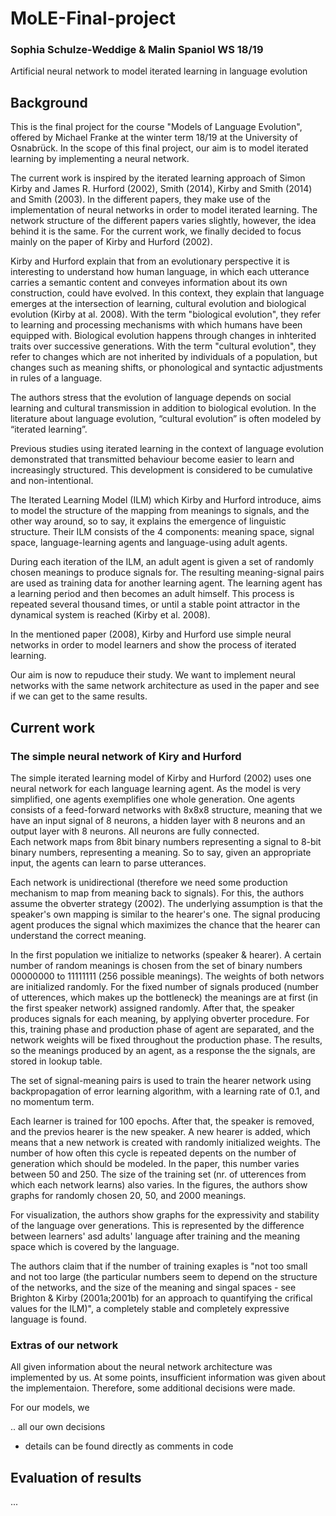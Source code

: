 # MoLE-Final-project
### Sophia Schulze-Weddige & Malin Spaniol WS 18/19
Artificial neural network to model iterated learning in language evolution 

## Background
This is the final project for the course "Models of Language Evolution", offered by Michael Franke at the winter term 18/19 at the University of Osnabrück. In the scope of this final project, our aim is to model iterated learning by implementing a neural network. 

The current work is inspired by the iterated learning approach of Simon Kirby and James R. Hurford (2002), Smith (2014), Kirby and Smith (2014) and Smith (2003). In the different papers, they make use of the implementation of neural networks in order to model iterated learning. The network structure of the different papers varies slightly, however, the idea behind it is the same. For the current work, we finally decided to focus mainly on the paper of Kirby and Hurford (2002). 

Kirby and Hurford explain that from an evolutionary perspective it is interesting to understand how human language, in which each utterance carries a semantic content and conveyes information about its own construction, could have evolved. 
In this context, they explain that language emerges at the intersection of learning, cultural evolution and biological evolution (Kirby at al. 2008). With the term "biological evolution", they refer to learning and processing mechanisms with which humans have been equipped with. Biological evolution happens through changes in inhterited traits over successive generations. With the term "cultural evolution", they refer to changes which are not inherited by individuals of a population, but changes such as meaning shifts, or phonological and syntactic adjustments in rules of a language. 

The authors stress that the evolution of language depends on social learning and cultural transmission in addition to biological evolution. In the literature about language evolution, “cultural evolution” is often modeled by “iterated learning”. 

Previous studies using iterated learning in the context of language evolution demonstrated that transmitted behaviour become easier to learn and increasingly structured. This development is considered to be cumulative and non-intentional.

The Iterated Learning Model (ILM) which Kirby and Hurford introduce, aims to model the structure of the mapping from meanings to signals, and the other way around, so to say, it explains the emergence of linguistic structure. Their ILM consists of the 4 components: meaning space, signal space, language-learning agents and language-using adult agents. 

During each iteration of the ILM, an adult agent is given a set of randomly chosen meanings to produce signals for. The resulting meaning-signal pairs are used as training data for another learning agent. The learning agent has a learning period and then becomes an adult himself. This process is repeated several thousand times, or until a stable point attractor in the dynamical system is reached (Kirby et al. 2008). 

In the mentioned paper (2008), Kirby and Hurford use simple neural networks in order to model learners and show the process of iterated learning.

Our aim is now to repuduce their study. We want to implement neural networks with the same network architecture as used in the paper and see if we can get to the same results. 

## Current work

### The simple neural network of Kiry and Hurford 
The simple iterated learning model of Kirby and Hurford (2002) uses one neural network for each language learning agent. As the model is very simplified, one agents exemplifies one whole generation. One agents consists of a feed-forward networks with 8x8x8 structure, meaning that we have an input signal of 8 neurons, a hidden layer with 8 neurons and an output layer with 8 neurons. All neurons are fully connected.  
Each network maps from 8bit binary numbers representing a signal to 8-bit binary numbers, representing a meaning. So to say, given an appropriate input, the agents can learn to parse utterances. 

Each network is unidirectional (therefore we need some production mechanism to map from meaning back to signals). For this, the authors assume the obverter strategy (2002). The underlying assumption is that the speaker's own mapping is similar to the hearer's one. The signal producing agent produces the signal which maximizes the chance that the hearer can understand the correct meaning. 

In the first population we initialize to networks (speaker & hearer). A certain number of random meanings is chosen from the set of binary numbers 00000000 to 11111111 (256 possible meanings). The weights of both networs are initialized randomly. For the fixed number of signals produced (number of utterences, which makes up the bottleneck) the meanings are at first (in the first speaker network) assigned randomly. After that, the speaker produces signals for each meaning, by applying obverter procedure. 
For this, training phase and production phase of agent are separated, and the network weights will be fixed throughout the production phase. The results, so the meanings produced by an agent, as a response the the signals, are stored in lookup table. 

The set of signal-meaning pairs is used to train the hearer network using backpropagation of error learning algorithm, with a learning rate of 0.1, and no momentum term. 

Each learner is trained for 100 epochs. After that, the speaker is removed, and the previos hearer is the new speaker. A new hearer is added, which means that a new network is created with randomly initialized weights. The number of how often this cycle is repeated depents on the number of generation which should be modeled. In the paper, this number varies between 50 and 250. The size of the training set (nr. of utterences from which each network learns) also varies. In the figures, the authors show graphs for randomly chosen 20, 50, and 2000 meanings. 

For visualization, the authors show graphs for the expressivity and stability of the language over generations. This is represented by the difference between learners' asd adults' language after training and the meaning space which is covered by the language.


The authors claim that if the number of training exaples is "not too small and not too large (the particular numbers seem to depend on the structure of the networks, and the size of the meaning and singal spaces - see Brighton & Kirby (2001a;2001b) for an approach to quantifying the crifical values for the ILM)", a completely stable and completely expressive language is found. 

### Extras of our network

All given information about the neural network architecture was implemented by us. At some points, insufficient information was given about the implementaion. Therefore, some additional decisions were made.  

For our models, we 

.. all our own decisions
+ details can be found directly as comments in code 

## Evaluation of results
...
